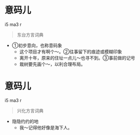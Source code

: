 # 意码儿
i5 ma3 r
> 东台方言词典
- ①初步意向，也称意码象
  - 这个项目才有啊个～。②往事留下的痕迹或模糊印象
  - 离开十年，原来的住址一点儿～也寻不到。③事前做的记号
  - 栽树要先画个～，以利合理布局。

# 意码儿
i5 ma3 r
> 兴化方言词典
- 隐隐约约的地
  - 我～记得他好像是海下人。
